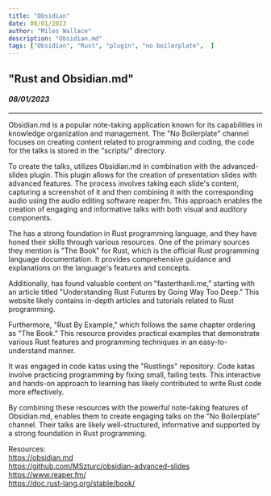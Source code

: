 ```yaml
---
title: "Obsidian"
date: 08/01/2023
author: "Miles Wallace"
description: "Obsidian.md"
tags: ["Obsidian", "Rust", "plugin", "no boilerplate",  ]
---
```

## "Rust and Obsidian.md"  
#### _08/01/2023_   
____
Obsidian.md is a popular note-taking application known for its capabilities in knowledge organization and management. The "No Boilerplate" channel focuses on creating content related to programming and coding, the code for the talks is stored in the "scripts/" directory.

To create the talks, utilizes Obsidian.md in combination with the advanced-slides plugin. This plugin allows for the creation of presentation slides with advanced features. The process involves taking each slide's content, capturing a screenshot of it and then combining it with the corresponding audio using the audio editing software reaper.fm. This approach enables the creation of engaging and informative talks with both visual and auditory components.

The  has a strong foundation in Rust programming language, and they have honed their skills through various resources. One of the primary sources they mention is "The Book" for Rust, which is the official Rust programming language documentation. It provides comprehensive guidance and explanations on the language's features and concepts.

Additionally, has found valuable content on "fasterthanli.me," starting with an article titled "Understanding Rust Futures by Going Way Too Deep." This website likely contains in-depth articles and tutorials related to Rust programming.

Furthermore, "Rust By Example," which follows the same chapter ordering as "The Book." This resource provides practical examples that demonstrate various Rust features and programming techniques in an easy-to-understand manner.

It was engaged in code katas using the "Rustlings" repository. Code katas involve practicing programming by fixing small, failing tests. This interactive and hands-on approach to learning has likely contributed to write Rust code more effectively.

By combining these resources with the powerful note-taking features of Obsidian.md, enables them to create engaging talks on the "No Boilerplate" channel. Their talks are likely well-structured, informative and supported by a strong foundation in Rust programming.

Resources:  
https://obsidian.md  
https://github.com/MSzturc/obsidian-advanced-slides  
https://www.reaper.fm/  
https://doc.rust-lang.org/stable/book/  